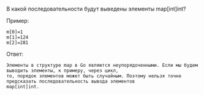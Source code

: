 В какой последовательности будут выведены элементы map[int]int?

Пример:
```
m[0]=1
m[1]=124
m[2]=281
```

Ответ:
```
Элементы в структуре map в Go являются неупорядоченными. Если мы будем выводить элементы, к примеру, через цикл,
то, порядок элементов может быть случайным. Поэтому нельзя точно предсказать последовательность вывода элементов
map[int]int.

```
